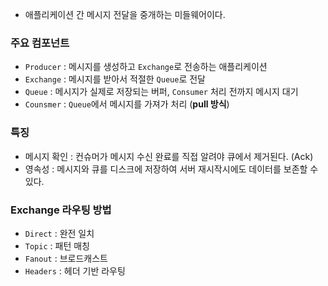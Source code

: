 - 애플리케이션 간 메시지 전달을 중개하는 미들웨어이다.
### 주요 컴포넌트
- `Producer` : 메시지를 생성하고 `Exchange`로 전송하는 애플리케이션
- `Exchange` : 메시지를 받아서 적절한 `Queue`로 전달
- `Queue` : 메시지가 실제로 저장되는 버퍼, `Consumer` 처리 전까지 메시지 대기
- `Counsmer` : `Queue`에서 메시지를 가져가 처리 (**pull 방식**)
### 특징
- 메시지 확인 : 컨슈머가 메시지 수신 완료를 직접 알려야 큐에서 제거된다. (Ack)
- 영속성 : 메시지와 큐를 디스크에 저장하여 서버 재시작시에도 데이터를 보존할 수 있다.
### Exchange 라우팅 방법
- `Direct` : 완전 일치
- `Topic` : 패턴 매칭
- `Fanout` : 브로드캐스트
- `Headers` : 헤더 기반 라우팅
